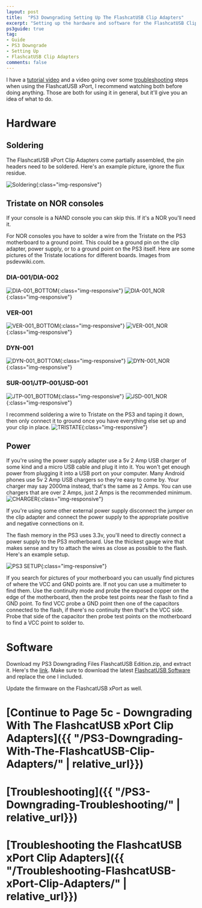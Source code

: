 ```yaml
---
layout: post
title:  "PS3 Downgrading Setting Up The FlashcatUSB Clip Adapters"
excerpt: "Setting up the hardware and software for the FlashcatUSB Clip Adapters"
ps3guide: true
tag:
- Guide
- PS3 Downgrade
- Setting Up
- FlashcatUSB Clip Adapters
comments: false
---
```


I have a [tutorial video](https://youtu.be/mcuzO3ZSaBg) and a video going over some [troubleshooting](https://youtu.be/43VDcZQesHo) steps when using the FlashcatUSB xPort, I recommend watching both before doing anything. Those are both for using it in general, but it'll give you an idea of what to do.

# Hardware

## Soldering

The FlashcatUSB xPort Clip Adapters come partially assembled, the pin headers need to be soldered. Here's an example picture, ignore the flux residue.

![Soldering](/assets/img/FlashcatAdapters/Soldering.jpg){:class="img-responsive"}

## Tristate on NOR consoles

If your console is a NAND console you can skip this. If it's a NOR you'll need it.

For NOR consoles you have to solder a wire from the Tristate on the PS3 motherboard to a ground point. This could be a ground pin on the clip adapter, power supply, or to a ground point on the PS3 itself. Here are some pictures of the Tristate locations for different boards. Images from psdevwiki.com.

### DIA-001/DIA-002

![DIA-001_BOTTOM](/assets/img/DIA-001_BOTTOM.jpg){:class="img-responsive"}
![DIA-001_NOR](/assets/img/DIA-001_NOR.jpg){:class="img-responsive"}

### VER-001

![VER-001_BOTTOM](/assets/img/VER-001_BOTTOM.jpg){:class="img-responsive"}
![VER-001_NOR](/assets/img/VER-001_NOR.jpg){:class="img-responsive"}

### DYN-001

![DYN-001_BOTTOM](/assets/img/DYN-001_BOTTOM.jpg){:class="img-responsive"}
![DYN-001_NOR](/assets/img/DYN-001_NOR.jpg){:class="img-responsive"}

### SUR-001/JTP-001/JSD-001

![JTP-001_BOTTOM](/assets/img/JTP-001_BOTTOM.jpg){:class="img-responsive"}
![JSD-001_NOR](/assets/img/JSD-001_NOR.png){:class="img-responsive"}

I recommend soldering a wire to Tristate on the PS3 and taping it down, then only connect it to ground once you have everything else set up and your clip in place.
![TRISTATE](/assets/img/TRISTATE.jpg){:class="img-responsive"}

## Power

If you're using the power supply adapter use a 5v 2 Amp USB charger of some kind and a micro USB cable and plug it into it. You won't get enough power from plugging it into a USB port on your computer. Many Android phones use 5v 2 Amp USB chargers so they're easy to come by.
Your charger may say 2000ma instead, that's the same as 2 Amps. You can use chargers that are over 2 Amps, just 2 Amps is the recommended minimum.
![CHARGER](/assets/img/CHARGER.jpg){:class="img-responsive"}

If you're using some other external power supply disconnect the jumper on the clip adapter and connect the power supply to the appropriate positive and negative connections on it.

The flash memory in the PS3 uses 3.3v, you'll need to directly connect a power supply to the PS3 motherboard. Use the thickest gauge wire that makes sense and try to attach the wires as close as possible to the flash. Here's an example setup.

![PS3 SETUP](/assets/img/FlashcatAdapters/PS3_SETUP.jpg){:class="img-responsive"}

If you search for pictures of your motherboard you can usually find pictures of where the VCC and GND points are. If not you can use a multimeter to find them. Use the continuity mode and probe the exposed copper on the edge of the motherboard, then the probe test points near the flash to find a GND point. To find VCC probe a GND point then one of the capacitors connected to the flash, if there's no continuity then that's the VCC side. Probe that side of the capacitor then probe test points on the motherboard to find a VCC point to solder to.

# Software

Download my PS3 Downgrading Files FlashcatUSB Edition.zip, and extract it. Here's the [link](https://mega.nz/#!t3Z3SarA). Make sure to download the latest [FlashcatUSB Software](http://www.embeddedcomputers.net/software/) and replace the one I included.

Update the firmware on the FlashcatUSB xPort as well.

# [Continue to Page 5c - Downgrading With The FlashcatUSB xPort Clip Adapters]({{ "/PS3-Downgrading-With-The-FlashcatUSB-Clip-Adapters/" | relative_url}})
# [Troubleshooting]({{ "/PS3-Downgrading-Troubleshooting/" | relative_url}})
# [Troubleshooting the FlashcatUSB xPort Clip Adapters]({{ "/Troubleshooting-FlashcatUSB-xPort-Clip-Adapters/" | relative_url}})